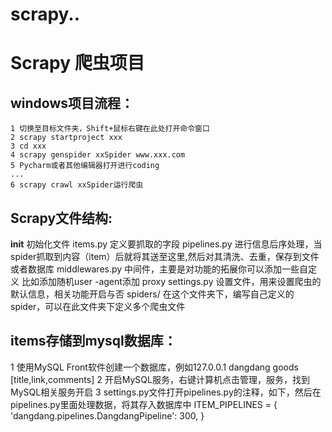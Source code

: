 # scrapy..
Scrapy 爬虫项目
===

windows项目流程：
-------------------------
    1 切换至目标文件夹，Shift+鼠标右键在此处打开命令窗口
    2 scrapy startproject xxx
    3 cd xxx
    4 scrapy genspider xxSpider www.xxx.com
    5 Pycharm或者其他编辑器打开进行coding
    ...
    6 scrapy crawl xxSpider运行爬虫


Scrapy文件结构:
------------------------
  __init__  初始化文件
  items.py  定义要抓取的字段
  pipelines.py  进行信息后序处理，当spider抓取到内容（item）后就将其送至这里,然后对其清洗、去重，保存到文件或者数据库
  middlewares.py  中间件，主要是对功能的拓展你可以添加一些自定义 比如添加随机user -agent添加 proxy 
  settings.py 设置文件，用来设置爬虫的默认信息，相关功能开启与否
  spiders/  在这个文件夹下，编写自己定义的spider，可以在此文件夹下定义多个爬虫文件
  
items存储到mysql数据库：
--------------------------
  1 使用MySQL Front软件创建一个数据库，例如127.0.0.1  dangdang  goods   [title,link,comments]
  2 开启MySQL服务，右键计算机点击管理，服务，找到MySQL相关服务开启
  3 settings.py文件打开pipelines.py的注释，如下，然后在pipelines.py里面处理数据，将其存入数据库中
    ITEM_PIPELINES = {
        'dangdang.pipelines.DangdangPipeline': 300,
    }

  

